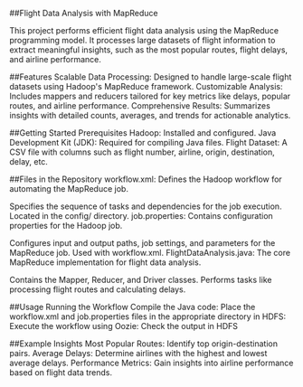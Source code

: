 ##Flight Data Analysis with MapReduce

This project performs efficient flight data analysis using the MapReduce programming model. It processes large datasets of flight information to extract meaningful insights, such as the most popular routes, flight delays, and airline performance.

##Features
Scalable Data Processing: Designed to handle large-scale flight datasets using Hadoop's MapReduce framework.
Customizable Analysis: Includes mappers and reducers tailored for key metrics like delays, popular routes, and airline performance.
Comprehensive Results: Summarizes insights with detailed counts, averages, and trends for actionable analytics.

##Getting Started
Prerequisites
Hadoop: Installed and configured.
Java Development Kit (JDK): Required for compiling Java files.
Flight Dataset: A CSV file with columns such as flight number, airline, origin, destination, delay, etc.

##Files in the Repository
workflow.xml: Defines the Hadoop workflow for automating the MapReduce job.

Specifies the sequence of tasks and dependencies for the job execution.
Located in the config/ directory.
job.properties: Contains configuration properties for the Hadoop job.

Configures input and output paths, job settings, and parameters for the MapReduce job.
Used with workflow.xml.
FlightDataAnalysis.java: The core MapReduce implementation for flight data analysis.

Contains the Mapper, Reducer, and Driver classes.
Performs tasks like processing flight routes and calculating delays.

##Usage
Running the Workflow
Compile the Java code:
Place the workflow.xml and job.properties files in the appropriate directory in HDFS:
Execute the workflow using Oozie:
Check the output in HDFS

##Example Insights
Most Popular Routes: Identify top origin-destination pairs.
Average Delays: Determine airlines with the highest and lowest average delays.
Performance Metrics: Gain insights into airline performance based on flight data trends.

